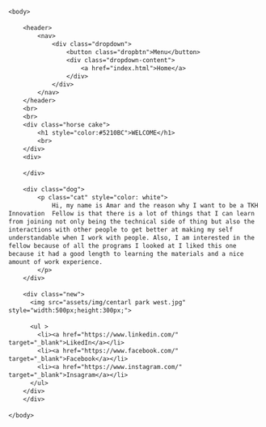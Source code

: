 <!DOCTYPE html>
<html>

<head>
    <title> Amar Moorer</title>
    <link rel="stylesheet" href="assets/css/styles.css">
    <link>
</head>
<div class="background">

    <body>

        <header>
            <nav>
                <div class="dropdown">
                    <button class="dropbtn">Menu</button>
                    <div class="dropdown-content">
                        <a href="index.html">Home</a>
                    </div>
                </div>
            </nav>
        </header>
        <br>
        <br>
        <div class="horse cake">
            <h1 style="color:#5210BC">WELCOME</h1>
            <br>
        </div>
        <div>

        </div>

        <div class="dog">
            <p class="cat" style="color: white">
                Hi, my name is Amar and the reason why I want to be a TKH Innovation  Fellow is that there is a lot of things that I can learn from joining not only being the technical side of thing but also the interactions with other people to get better at making my self understandable when I work with people. Also, I am interested in the fellow because of all the programs I looked at I liked this one because it had a good length to learning the materials and a nice amount of work experience. 
            </p>
        </div>

        <div class="new">
          <img src="assets/img/centarl park west.jpg" style="width:500px;height:300px;">
        
          <ul >
            <li><a href="https://www.linkedin.com/" target="_blank">LikedIn</a></li>
            <li><a href="https://www.facebook.com/" target="_blank">Facebook</a></li>
            <li><a href="https://www.instagram.com/" target="_blank">Insagram</a></li>
          </ul>  
        </div>
        </div>

    </body>
</div>

</html>
